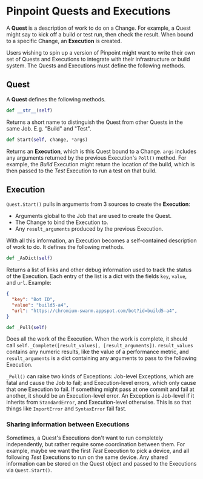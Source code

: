 # Pinpoint Quests and Executions

A **Quest** is a description of work to do on a Change. For example, a Quest might say to kick off a build or test run, then check the result. When bound to a specific Change, an **Execution** is created.

Users wishing to spin up a version of Pinpoint might want to write their own set of Quests and Executions to integrate with their infrastructure or build system. The Quests and Executions must define the following methods.

## Quest

A **Quest** defines the following methods.

```python
def __str__(self)
```
Returns a short name to distinguish the Quest from other Quests in the same Job. E.g. "Build" and "Test".

```python
def Start(self, change, *args)
```
Returns an **Execution**, which is this Quest bound to a Change. `args` includes any arguments returned by the previous Execution's `Poll()` method. For example, the *Build* Execution might return the location of the build, which is then passed to the *Test* Execution to run a test on that build.

## Execution

`Quest.Start()` pulls in arguments from 3 sources to create the **Execution**:
* Arguments global to the Job that are used to create the Quest.
* The Change to bind the Execution to.
* Any `result_arguments` produced by the previous Execution.

With all this information, an Execution becomes a self-contained description of work to do. It defines the following methods.

```python
def _AsDict(self)
```
Returns a list of links and other debug information used to track the status of the Execution. Each entry of the list is a dict with the fields `key`, `value`, and `url`. Example:
```json
{
  "key": "Bot ID",
  "value": "build5-a4",
  "url": "https://chromium-swarm.appspot.com/bot?id=build5-a4",
}
```

```python
def _Poll(self)
```
Does all the work of the Execution. When the work is complete, it should call `self._Complete([result_values], [result_arguments])`. `result_values` contains any numeric results, like the value of a performance metric, and `result_arguments` is a dict containing any arguments to pass to the following Execution.

`_Poll()` can raise two kinds of Exceptions: Job-level Exceptions, which are fatal and cause the Job to fail; and Execution-level errors, which only cause that one Execution to fail. If something might pass at one commit and fail at another, it should be an Execution-level error. An Exception is Job-level if it inherits from `StandardError`, and Execution-level otherwise. This is so that things like `ImportError` and `SyntaxError` fail fast.

### Sharing information between Executions

Sometimes, a Quest's Executions don't want to run completely independently, but rather require some coordination between them. For example, maybe we want the first *Test* Execution to pick a device, and all following *Test* Executions to run on the same device. Any shared information can be stored on the Quest object and passed to the Executions via `Quest.Start()`.
